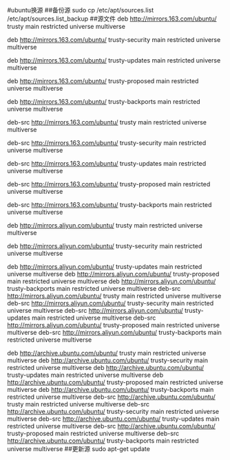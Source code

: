 #ubuntu换源
##备份源 sudo cp /etc/apt/sources.list /etc/apt/sources.list_backup
##源文件
deb http://mirrors.163.com/ubuntu/ trusty main restricted universe multiverse

deb http://mirrors.163.com/ubuntu/ trusty-security main restricted universe multiverse

deb http://mirrors.163.com/ubuntu/ trusty-updates main restricted universe multiverse

deb http://mirrors.163.com/ubuntu/ trusty-proposed main restricted universe multiverse

deb http://mirrors.163.com/ubuntu/ trusty-backports main restricted universe multiverse

deb-src http://mirrors.163.com/ubuntu/ trusty main restricted universe multiverse

deb-src http://mirrors.163.com/ubuntu/ trusty-security main restricted universe multiverse

deb-src http://mirrors.163.com/ubuntu/ trusty-updates main restricted universe multiverse

deb-src http://mirrors.163.com/ubuntu/ trusty-proposed main restricted universe multiverse

deb-src http://mirrors.163.com/ubuntu/ trusty-backports main restricted universe multiverse

deb http://mirrors.aliyun.com/ubuntu/ trusty main restricted universe multiverse

deb http://mirrors.aliyun.com/ubuntu/ trusty-security main restricted universe multiverse

deb http://mirrors.aliyun.com/ubuntu/ trusty-updates main restricted universe multiverse
deb http://mirrors.aliyun.com/ubuntu/ trusty-proposed main restricted universe multiverse
deb http://mirrors.aliyun.com/ubuntu/ trusty-backports main restricted universe multiverse
deb-src http://mirrors.aliyun.com/ubuntu/ trusty main restricted universe multiverse
deb-src http://mirrors.aliyun.com/ubuntu/ trusty-security main restricted universe multiverse
deb-src http://mirrors.aliyun.com/ubuntu/ trusty-updates main restricted universe multiverse
deb-src http://mirrors.aliyun.com/ubuntu/ trusty-proposed main restricted universe multiverse
deb-src http://mirrors.aliyun.com/ubuntu/ trusty-backports main restricted universe multiverse

deb http://archive.ubuntu.com/ubuntu/ trusty main restricted universe multiverse
deb http://archive.ubuntu.com/ubuntu/ trusty-security main restricted universe multiverse
deb http://archive.ubuntu.com/ubuntu/ trusty-updates main restricted universe multiverse
deb http://archive.ubuntu.com/ubuntu/ trusty-proposed main restricted universe multiverse
deb http://archive.ubuntu.com/ubuntu/ trusty-backports main restricted universe multiverse
deb-src http://archive.ubuntu.com/ubuntu/ trusty main restricted universe multiverse
deb-src http://archive.ubuntu.com/ubuntu/ trusty-security main restricted universe multiverse
deb-src http://archive.ubuntu.com/ubuntu/ trusty-updates main restricted universe multiverse
deb-src http://archive.ubuntu.com/ubuntu/ trusty-proposed main restricted universe multiverse
deb-src http://archive.ubuntu.com/ubuntu/ trusty-backports main restricted universe multiverse
##更新源 sudo apt-get update
